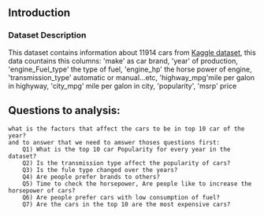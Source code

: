 ## Introduction
### Dataset Description
This dataset contains information about 11914 cars from <a href="https://www.kaggle.com/CooperUnion/cardataset">Kaggle dataset</a>,
this data countains this columns: 'make' as car brand,
'year' of production,
'engine_Fuel_type' the type of fuel,
'engine_hp' the horse power of engine,
'transmission_type' automatic or manual...etc,
'highway_mpg'mile per galon in highyway,
'city_mpg' mile per galon in city,
'popularity',
'msrp' price
  
 ## Questions to analysis: 
    what is the factors that affect the cars to be in top 10 car of the year?
    and to answer that we need to amswer thoses questions first:
        Q1) What is the top 10 car Popularity for every year in the dataset?
        Q2) Is the transmission type affect the popularity of cars?
        Q3) Is the fule type changed over the years?
        Q4) Are people prefer brands to others?
        Q5) Time to check the horsepower, Are people like to increase the horsepower of cars?
        Q6) Are people prefer cars with low consumption of fuel?
        Q7) Are the cars in the top 10 are the most expensive cars?

